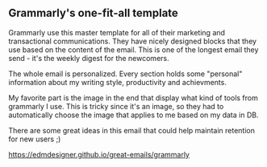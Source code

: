 ## Grammarly's one-fit-all template

Grammarly use this master template for all of their marketing and transactional communications.
They have nicely designed blocks that they use based on the content of the email.
This is one of the longest email they send - it's the weekly digest for the newcomers.

The whole email is personalized. Every section holds some "personal" information about my writing style, productivity and achievments.

My favorite part is the image in the end that display what kind of tools from grammarly I use.
This is tricky since it's an image, so they had to automatically choose the image that applies to me based on my data in DB.

There are some great ideas in this email that could help maintain retention for new users ;)

https://edmdesigner.github.io/great-emails/grammarly
